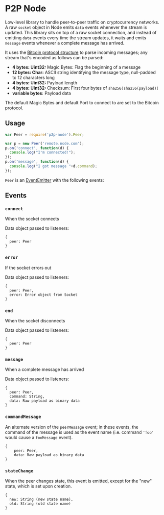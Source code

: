 # P2P Node
Low-level library to handle peer-to-peer traffic on cryptocurrency networks. A raw `socket` object in Node emits `data` events whenever the stream is updated. This library sits on top of a raw socket connection, and instead of emitting `data` events every time the stream updates, it waits and emits `message` events whenever a complete message has arrived.

It uses the [Bitcoin protocol structure](https://en.bitcoin.it/wiki/Protocol_specification#Message_structure) to parse incoming messages; any stream that's encoded as follows can be parsed:

* **4 bytes: Uint32:** Magic Bytes: Flag the beginning of a message
* **12 bytes: Char:** ASCII string identifying the message type, null-padded to 12 characters long
* **4 bytes: Uint32:** Payload length
* **4 bytes: Uint32:** Checksum: First four bytes of `sha256(sha256(payload))`
* **variable bytes:** Payload data

The default Magic Bytes and default Port to connect to are set to the Bitcoin protocol. 

## Usage

```js
var Peer = require('p2p-node').Peer;

var p = new Peer('remote.node.com');
p.on('connect', function(d) {
  console.log("I'm connected!");
});
p.on('message', function(d) {
  console.log("I got message "+d.command);
});
```

`Peer` is an [EventEmitter](http://nodejs.org/api/events.html) with the following events:

## Events

### `connect`
When the socket connects

Data object passed to listeners:

```
{
  peer: Peer
}
```

### `error`
If the socket errors out

Data object passed to listeners:

```
{
  peer: Peer,
  error: Error object from Socket
}
```

### `end`
When the socket disconnects

Data object passed to listeners:

```
{
  peer: Peer
}
```

### `message`
When a complete message has arrived

Data object passed to listeners:

```
{
  peer: Peer,
  command: String,
  data: Raw payload as binary data
}
```

### `commandMessage`
An alternate version of the `peerMessage` event; in these events, the command of the message is used as the event name (i.e. command `'foo'` would cause a `fooMessage` event).

```
{
	peer: Peer,
	data: Raw payload as binary data
}
```

### `stateChange`
When the peer changes state, this event is emitted, except for the "new" state, which is set upon creation.

```
{
  new: String (new state name),
  old: String (old state name)
}
```
